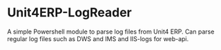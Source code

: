 # Unit4ERP-LogReader

A simple Powershell module to parse log files from Unit4 ERP. Can parse regular log files such as DWS and IMS and  IIS-logs for web-api.